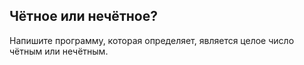 ## Чётное или нечётное?

Напишите программу, которая определяет, является целое число чётным или нечётным.